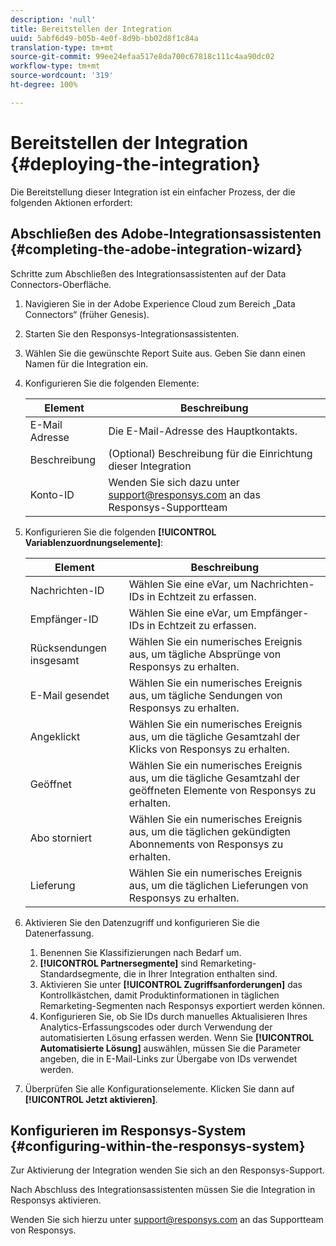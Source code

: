 ```yaml
---
description: 'null'
title: Bereitstellen der Integration
uuid: 5abf6d49-b05b-4e0f-8d9b-bb02d8f1c84a
translation-type: tm+mt
source-git-commit: 99ee24efaa517e8da700c67818c111c4aa90dc02
workflow-type: tm+mt
source-wordcount: '319'
ht-degree: 100%

---
```



# Bereitstellen der Integration {#deploying-the-integration}

Die Bereitstellung dieser Integration ist ein einfacher Prozess, der die folgenden Aktionen erfordert:

## Abschließen des Adobe-Integrationsassistenten {#completing-the-adobe-integration-wizard}

Schritte zum Abschließen des Integrationsassistenten auf der Data Connectors-Oberfläche.

1. Navigieren Sie in der Adobe Experience Cloud zum Bereich „Data Connectors“ (früher Genesis).
1. Starten Sie den Responsys-Integrationsassistenten.
1. Wählen Sie die gewünschte Report Suite aus. Geben Sie dann einen Namen für die Integration ein.
1. Konfigurieren Sie die folgenden Elemente:

   | Element | Beschreibung |
   |---|---|
   | E-Mail  Adresse | Die E-Mail-Adresse des Hauptkontakts. |
   | Beschreibung | (Optional) Beschreibung für die Einrichtung dieser Integration |
   | Konto-ID | Wenden Sie sich dazu unter support@responsys.com an das Responsys-Supportteam |

1. Konfigurieren Sie die folgenden **[!UICONTROL Variablenzuordnungselemente]**:

   | Element | Beschreibung |
   |---|---|
   | Nachrichten-ID | Wählen Sie eine eVar, um Nachrichten-IDs in Echtzeit zu erfassen. |
   | Empfänger-ID | Wählen Sie eine eVar, um Empfänger-IDs in Echtzeit zu erfassen. |
   | Rücksendungen insgesamt | Wählen Sie ein numerisches Ereignis aus, um tägliche Absprünge von Responsys zu erhalten. |
   | E-Mail gesendet | Wählen Sie ein numerisches Ereignis aus, um tägliche Sendungen von Responsys zu erhalten. |
   | Angeklickt | Wählen Sie ein numerisches Ereignis aus, um die tägliche Gesamtzahl der Klicks von Responsys zu erhalten. |
   | Geöffnet | Wählen Sie ein numerisches Ereignis aus, um die tägliche Gesamtzahl der geöffneten Elemente von Responsys zu erhalten. |
   | Abo storniert | Wählen Sie ein numerisches Ereignis aus, um die täglichen gekündigten Abonnements von Responsys zu erhalten. |
   | Lieferung | Wählen Sie ein numerisches Ereignis aus, um die täglichen Lieferungen von Responsys zu erhalten. |

1. Aktivieren Sie den Datenzugriff und konfigurieren Sie die Datenerfassung.
   1. Benennen Sie Klassifizierungen nach Bedarf um.
   1. **[!UICONTROL Partnersegmente]** sind Remarketing-Standardsegmente, die in Ihrer Integration enthalten sind.
   1. Aktivieren Sie unter **[!UICONTROL Zugriffsanforderungen]** das Kontrollkästchen, damit Produktinformationen in täglichen Remarketing-Segmenten nach Responsys exportiert werden können.
   1. Konfigurieren Sie, ob Sie IDs durch manuelles Aktualisieren Ihres Analytics-Erfassungscodes oder durch Verwendung der automatisierten Lösung erfassen werden. Wenn Sie **[!UICONTROL Automatisierte Lösung]** auswählen, müssen Sie die Parameter angeben, die in E-Mail-Links zur Übergabe von IDs verwendet werden.
1. Überprüfen Sie alle Konfigurationselemente. Klicken Sie dann auf **[!UICONTROL Jetzt aktivieren]**.

## Konfigurieren im Responsys-System {#configuring-within-the-responsys-system}

Zur Aktivierung der Integration wenden Sie sich an den Responsys-Support.

Nach Abschluss des Integrationsassistenten müssen Sie die Integration in Responsys aktivieren.

Wenden Sie sich hierzu unter support@responsys.com an das Supportteam von Responsys.
